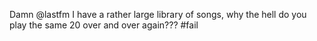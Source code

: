 <!--
id: 1315502690
link: http://kevinisom.info/post/1315502690/damn-lastfm-i-have-a-rather-large-library-of
slug: damn-lastfm-i-have-a-rather-large-library-of
date: Fri Oct 15 2010 10:54:25 GMT+1300 (NZDT)
raw: {"blog_name":"kevinisom","id":1315502690,"post_url":"http://kevinisom.info/post/1315502690/damn-lastfm-i-have-a-rather-large-library-of","slug":"damn-lastfm-i-have-a-rather-large-library-of","type":"text","date":"2010-10-14 21:54:25 GMT","timestamp":1287093265,"state":"published","format":"html","reblog_key":"eEvei00S","tags":[],"short_url":"http://tmblr.co/Zw68Yy1EQFfY","highlighted":[],"feed_item":"http://twitter.com/kev_nz/statuses/27369008155","from_feed_id":"650289","note_count":0,"title":null,"body":"<p>Damn @lastfm I have a rather large library of songs, why the hell do you play the same 20 over and over again??? #fail</p>"}
publish: 2010-10-015
tags: 
title: null
-->


Damn @lastfm I have a rather large library of songs, why the hell do you
play the same 20 over and over again??? \#fail


